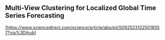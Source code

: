 ## Multi-View Clustering for Localized Global Time Series Forecasting
[https://www.sciencedirect.com/science/article/abs/pii/S0925231225018557?via%3Dihub]
